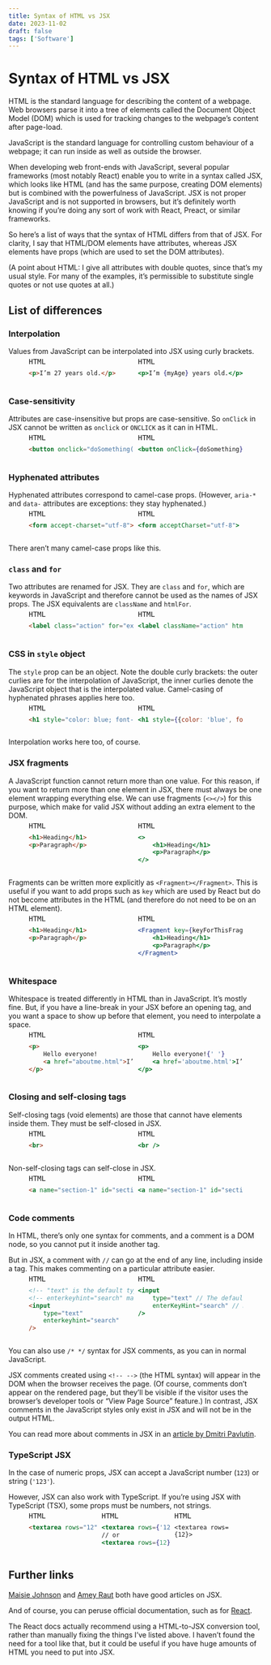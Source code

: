 ```yaml
---
title: Syntax of HTML vs JSX
date: 2023-11-02
draft: false
tags: ['Software']
---
```


<style>
	figure {
		display: grid;
		grid-template-columns: repeat(var(--col-count, 2), 1fr);
		gap: 0.5rem;
		border: none;
		outline: none;
		text-align: left;
	}
	figure pre::before {
		position: absolute;
		translate: 0 -1.5rem;
		color: var(--body-text);
	}
	figure pre:nth-of-type(1)::before {
		content: 'HTML';
	}
	figure pre:nth-of-type(2)::before {
		content: 'JSX';
	}
	figure pre:nth-of-type(3)::before {
		content: 'TSX';
	}
	figure:has(> pre:nth-of-type(3)) {
		--col-count: 3;
	}
</style>

# Syntax of HTML vs JSX

HTML is the standard language for describing the content of a webpage.
Web browsers parse it into a tree of elements called the Document Object Model (DOM) which is used for tracking changes to the webpage’s content after page-load.

JavaScript is the standard language for controlling custom behaviour of a webpage; it can run inside as well as outside the browser.

When developing web front-ends with JavaScript, several popular frameworks (most notably React) enable you to write in a syntax called JSX, which looks like HTML (and has the same purpose, creating DOM elements) but is combined with the powerfulness of JavaScript. 
JSX is not proper JavaScript and is not supported in browsers, but it’s definitely worth knowing if you’re doing any sort of work with React, Preact, or similar frameworks.

So here’s a list of ways that the syntax of HTML differs from that of JSX.
For clarity, I say that HTML/DOM elements have attributes, whereas JSX elements have props (which are used to set the DOM attributes).

(A point about HTML: I give all attributes with double quotes, since that’s my usual style.
For many of the examples, it’s permissible to substitute single quotes or not use quotes at all.)

## List of differences

### Interpolation

Values from JavaScript can be interpolated into JSX using curly brackets.

<figure>

```html
<p>I’m 27 years old.</p>
```

```jsx
<p>I’m {myAge} years old.</p>
```

</figure>

### Case-sensitivity

Attributes are case-insensitive but props are case-sensitive.
So `onClick` in JSX cannot be written as `onclick` or `ONCLICK` as it can in HTML.

<figure>

```html
<button onclick="doSomething()">Do something</button>
```

```jsx
<button onClick={doSomething}>Do something</button>
```

</figure>

### Hyphenated attributes

Hyphenated attributes correspond to camel-case props.
(However, `aria-*` and `data-` attributes are exceptions: they stay hyphenated.)

<figure>

```html
<form accept-charset="utf-8">
```

```jsx
<form acceptCharset="utf-8">
```

</figure>

There aren’t many camel-case props like this.

### `class` and `for`

Two attributes are renamed for JSX.
They are `class` and `for`, which are keywords in JavaScript and therefore cannot be used as the names of JSX props.
The JSX equivalents are `className` and `htmlFor`.

<figure>

```html
<label class="action" for="example">
```

```jsx
<label className="action" htmlFor="example">
```

</figure>

### CSS in `style` object

The `style` prop can be an object.
Note the double curly brackets: the outer curlies are for the interpolation of JavaScript, the inner curlies denote the JavaScript object that is the interpolated value.
Camel-casing of hyphenated phrases applies here too.

<figure>

```html
<h1 style="color: blue; font-size: 2rem">
```

```jsx
<h1 style={{color: 'blue', fontSize: '2rem'}}>
```

</figure>

Interpolation works here too, of course.

### JSX fragments

A JavaScript function cannot return more than one value.
For this reason, if you want to return more than one element in JSX, there must always be one element wrapping everything else.
We can use fragments (`<></>`) for this purpose, which make for valid JSX without adding an extra element to the DOM.

<figure>

```html
<h1>Heading</h1>
<p>Paragraph</p>
```

```jsx
<>
	<h1>Heading</h1>
	<p>Paragraph</p>
</>
```

</figure>

Fragments can be written more explicitly as `<Fragment></Fragment>`.
This is useful if you want to add props such as `key` which are used by React but do not become attributes in the HTML (and therefore do not need to be on an HTML element).

<figure>

```html
<h1>Heading</h1>
<p>Paragraph</p>
```

```jsx
<Fragment key={keyForThisFragment}>
	<h1>Heading</h1>
	<p>Paragraph</p>
</Fragment>
```

</figure>

### Whitespace

Whitespace is treated differently in HTML than in JavaScript.
It’s mostly fine.
But, if you have a line-break in your JSX before an opening tag, and you want a space to show up before that element, you need to interpolate a space.

<figure>

```html
<p>
	Hello everyone!
	<a href="aboutme.html">I’m Duncan Ritchie.</a>
</p>
```

```jsx
<p>
	Hello everyone!{' '}
	<a href='aboutme.html'>I’m Duncan Ritchie.</a>
</p>
```

</figure>

### Closing and self-closing tags

Self-closing tags (void elements) are those that cannot have elements inside them.
They must be self-closed in JSX.

<figure>

```html
<br>
```

```jsx
<br />
```

</figure>

Non-self-closing tags can self-close in JSX.

<figure>

```html
<a name="section-1" id="section-1"></a>
```

```jsx
<a name="section-1" id="section-1" />
```

</figure>

### Code comments

In HTML, there’s only one syntax for comments, and a comment is a DOM node, so you cannot put it inside another tag.

But in JSX, a comment with `//` can go at the end of any line, including inside a tag.
This makes commenting on a particular attribute easier.

<figure>

```html
<!-- "text" is the default type for inputs. -->
<!-- enterkeyhint="search" makes a magnifying-glass icon appear on a mobile keyboard. -->
<input
	type="text"
	enterkeyhint="search"
/>
```

```jsx
<input
	type="text" // The default type for inputs.
	enterKeyHint="search" // Makes a magnifying-glass icon appear on a mobile keyboard.
/>
```

</figure>

You can also use `/* */` syntax for JSX comments, as you can in normal JavaScript.

JSX comments created using `<!-- -->` (the HTML syntax) will appear in the DOM when the browser receives the page.
(Of course, comments don’t appear on the rendered page, but they’ll be visible if the visitor uses the browser’s developer tools or “View Page Source” feature.) In contrast, JSX comments in the JavaScript styles only exist in JSX and will not be in the output HTML.

You can read more about comments in JSX in an [article by Dmitri Pavlutin](https://dmitripavlutin.com/react-comments/).

### TypeScript JSX

In the case of numeric props, JSX can accept a JavaScript number (`123`) or string (`'123'`).

However, JSX can also work with TypeScript.
If you’re using JSX with TypeScript (TSX), some props must be numbers, not strings.

<figure style="--col-count: 3;">

```html
<textarea rows="12">
```

```jsx
<textarea rows={'12'}>
// or
<textarea rows={12}>
```

```tsx
<textarea rows={12}>
```

</figure>

## Further links

[Maisie Johnson](https://blog.maisie.ink/jsx-html-differences/) and [Amey Raut](http://ameyraut.com/what-is-the-difference-between-jsx-and-html/) both have good articles on JSX.

And of course, you can peruse official documentation, such as for [React](https://react.dev/learn/writing-markup-with-jsx).

The React docs actually recommend using a HTML-to-JSX conversion tool, rather than manually fixing the things I’ve listed above.
I haven’t found the need for a tool like that, but it could be useful if you have huge amounts of HTML you need to put into JSX.
